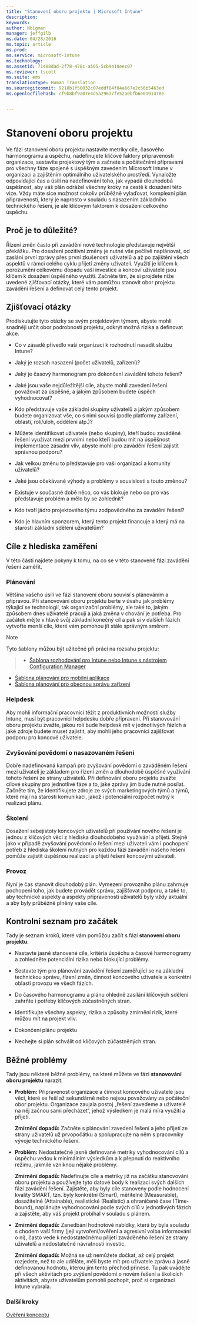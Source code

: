 ```yaml
---
title: "Stanovení oboru projektu | Microsoft Intune"
description: 
keywords: 
author: Nbigman
manager: jeffgilb
ms.date: 04/28/2016
ms.topic: article
ms.prod: 
ms.service: microsoft-intune
ms.technology: 
ms.assetid: 71488dad-2f78-478c-a505-5cb9410eec07
ms.reviewer: tscott
ms.suite: ems
translationtype: Human Translation
ms.sourcegitcommit: 9218b1f58032c07eddf84f04a667e2c56b5463ed
ms.openlocfilehash: cf9b8bf9a07e4d5a29637fe52a0bfb6e0191478e


---
```


# Stanovení oboru projektu
Ve fázi stanovení oboru projektu nastavíte metriky cíle, časového harmonogramu a úspěchu, nadefinujete klíčové faktory připravenosti organizace, sestavíte projektový tým a začnete s počátečními přípravami pro všechny fáze spojené s úspěšným zavedením Microsoft Intune v organizaci a zajištěním optimálního uživatelského prostředí.
Vynaložte odpovídající čas a úsilí na nadefinování toho, jak vypadá dlouhodobá úspěšnost, aby váš plán odrážel všechny kroky na cestě k dosažení této vize. Vždy máte sice možnost cokoliv průběžně vylaďovat, komplexní plán připravenosti, který je naprosto v souladu s nasazením základního technického řešení, je ale klíčovým faktorem k dosažení celkového úspěchu.

## Proč je to důležité?
Řízení změn často při zavádění nové technologie představuje největší překážku. Pro dosažení pozitivní změny je nutné vše pečlivě naplánovat, od zaslání první zprávy přes první zkušenosti uživatelů a až po zajištění všech aspektů v rámci celého cyklu přijetí změny uživateli. Využití je klíčem k porozumění celkovému dopadu vaší investice a koncoví uživatelé jsou klíčem k dosažení úspěšného využití.
Začněte tím, že si projdete níže uvedené zjišťovací otázky, které vám pomůžou stanovit obor projektu zavádění řešení a definovat celý tento projekt.

## Zjišťovací otázky
Prodiskutujte tyto otázky se svým projektovým týmem, abyste mohli snadněji určit obor podrobností projektu, odkrýt možná rizika a definovat akce.

-   Co v zásadě přivedlo vaši organizaci k rozhodnutí nasadit službu Intune?

-   Jaký je rozsah nasazení (počet uživatelů, zařízení)?
-   Jaký je časový harmonogram pro dokončení zavádění tohoto řešení?

-   Jaké jsou vaše nejdůležitější cíle, abyste mohli zavedení řešení považovat za úspěšné, a jakým způsobem budete úspěch vyhodnocovat?

-   Kdo představuje vaše základní skupiny uživatelů a jakým způsobem budete organizovat vše, co s nimi souvisí (podle platformy zařízení, oblasti, rolí/úloh, oddělení atp.)?

-   Můžete identifikovat uživatele (nebo skupiny), kteří budou zaváděné řešení využívat mezi prvními nebo kteří budou mít na úspěšnost implementace zásadní vliv, abyste mohli pro zavádění řešení zajistit správnou podporu?

-   Jak velkou změnu to představuje pro vaši organizaci a komunity uživatelů?

-   Jaké jsou očekávané výhody a problémy v souvislosti s touto změnou?

-   Existuje v současné době něco, co vás blokuje nebo co pro vás představuje problém a mělo by se zohlednit?

-   Kdo tvoří jádro projektového týmu zodpovědného za zavádění řešení?

-   Kdo je hlavním sponzorem, který tento projekt financuje a který má na starosti základní sdělení uživatelům?

## Cíle z hlediska zaměření
V této části najdete pokyny k tomu, na co se v této stanovené fázi zavádění řešení zaměřit.

### Plánování

Většina vašeho úsilí ve fázi stanovení oboru souvisí s plánováním a přípravou. Při stanovování oboru projektu berte v úvahu jak problémy týkající se technologií, tak organizační problémy, ale také to, jakým způsobem dnes uživatelé pracují a jaká změna v chování je potřeba. Pro začátek mějte v hlavě svůj základní konečný cíl a pak si v dalších fázích vytvořte menší cíle, které vám pomohou jít stále správným směrem.


 > [!NOTE]
 > 
 > Tyto šablony můžou být užitečné při práci na rozsahu projektu:
 > > - [Šablona rozhodování pro Intune nebo Intune s nástrojem Configuration Manager](https://gallery.technet.microsoft.com/Intune-or-Intune-with-900e8a78)
 > - [Šablona plánování pro mobilní aplikace](https://gallery.technet.microsoft.com/Mobile-app-planning-18689d59)
>- [Šablona plánování pro obecnou správu zařízení](https://gallery.technet.microsoft.com/General-device-management-334c3792)

### Helpdesk
Aby mohli informační pracovníci těžit z produktivních možností služby Intune, musí být pracovníci helpdesku dobře připravení. Při stanovování oboru projektu zvažte, jakou roli bude helpdesk mít v jednotlivých fázích a jaké zdroje budete muset zajistit, aby mohli jeho pracovníci zajišťovat podporu pro koncové uživatele.

### Zvyšování povědomí o nasazovaném řešení
Dobře nadefinovaná kampaň pro zvyšování povědomí o zaváděném řešení mezi uživateli je základem pro řízení změn a dlouhodobě úspěšné využívání tohoto řešení ze strany uživatelů. Při definování oboru projektu zvažte cílové skupiny pro jednotlivé fáze a to, jaké zprávy jim bude nutné posílat. Začněte tím, že identifikujete zdroje ze svých marketingových týmů a týmů, které mají na starosti komunikaci, jakož i potenciální rozpočet nutný k realizaci plánu.

### Školení
Dosažení sebejistoty koncových uživatelů při používání nového řešení je jednou z klíčových věcí z hlediska dlouhodobého využívání a přijetí. Stejně jako v případě zvyšování povědomí o řešení mezi uživateli vám i pochopení potřeb z hlediska školení nutných pro každou fázi zavádění našeho řešení pomůže zajistit úspěšnou realizaci a přijetí řešení koncovými uživateli.

### Provoz
Nyní je čas stanovit dlouhodobý plán. Vymezení provozního plánu zahrnuje pochopení toho, jak budete provádět správu, zajišťovat podporu, a také to, aby technické aspekty a aspekty připravenosti uživatelů byly vždy aktuální a aby byly průběžně plněny vaše cíle.

## Kontrolní seznam pro začátek
Tady je seznam kroků, které vám pomůžou začít s fází **stanovení oboru projektu**.

-   Nastavte jasně stanovené cíle, kritéria úspěchu a časové harmonogramy a zohledněte potenciální rizika nebo blokující problémy.

-   Sestavte tým pro plánování zavádění řešení zaměřující se na základní technickou správu, řízení změn, činnost koncového uživatele a konkrétní oblasti provozu ve všech fázích.

-   Do časového harmonogramu a plánu ohledně zasílání klíčových sdělení zahrňte i potřeby klíčových zúčastněných stran.

-   Identifikujte všechny aspekty, rizika a způsoby zmírnění rizik, které můžou mít na projekt vliv.

-   Dokončení plánu projektu

-   Nechejte si plán schválit od klíčových zúčastněných stran.

## Běžné problémy
Tady jsou některé běžné problémy, na které můžete ve fázi **stanovování oboru projektu** narazit.

-   **Problém:** Připravenost organizace a činnost koncového uživatele jsou věci, které se řeší až sekundárně nebo nejsou považovány za počáteční obor projektu. Organizace zaujala postoj „řešení zavedeme a uživatelé na něj začnou sami přecházet“, jehož výsledkem je malá míra využití a přijetí.

    **Zmírnění dopadů:** Začněte s plánování zavedení řešení a jeho přijetí ze strany uživatelů už prvopočátku a spolupracujte na něm s pracovníky vývoje technického řešení.

-   **Problém:** Nedostatečně jasně definované metriky vyhodnocování cílů a úspěchu vedou k minimálním výsledkům a k přepnutí do reaktivního režimu, jakmile vzniknou nějaké problémy.

    **Zmírnění dopadů:** Nadefinujte cíle a metriky již na začátku stanovování oboru projektu a používejte tyto datové body k realizaci svých dalších fází zavádění řešení. Zajistěte, aby byly cíle stanoveny podle hodnocení kvality SMART, tzn. byly konkrétní (Smart), měřitelné (Measurable), dosažitelné (Attainable), realistické (Realistic) a ohraničené čase (Time-bound), naplánujte vyhodnocování podle svých cílů v jednotlivých fázích a zajistěte, aby váš projekt probíhal v souladu s plánem.

-   **Zmírnění dopadů:** Zanedbání hodnotové nabídky, která by byla souladu s chodem vaší firmy (její vytvoření/ověření a agresivní volba informování o ní), často vede k nedostatečnému přijetí zaváděného řešení ze strany uživatelů a nedostatečné návratnosti investic.

    **Zmírnění dopadů:** Možná se už nemůžete dočkat, až celý projekt rozjedete, než to ale uděláte, měli byste mít pro uživatele zprávu a jasně definovanou hodnotu, kterou jim tento přechod přinese. Tu pak uvádějte při všech aktivitách pro zvýšení povědomí o novém řešení a školicích aktivitách, abyste uživatelům pomohli pochopit, proč si organizaci Intune vybrala.

### Další kroky
[Ověření konceptu](proof-of-concept.md)



<!--HONumber=Jun16_HO4-->


